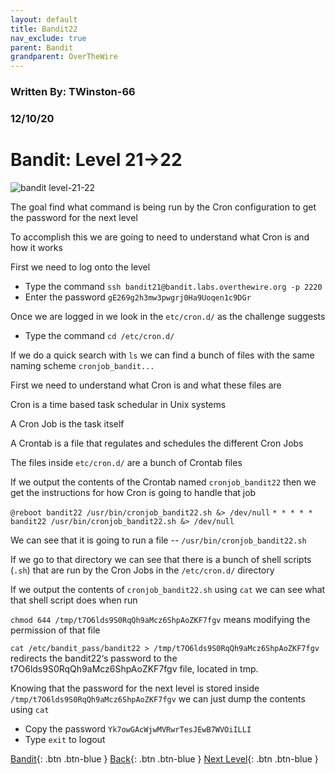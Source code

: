 ```yaml
---
layout: default
title: Bandit22
nav_exclude: true
parent: Bandit
grandparent: OverTheWire
---
```


### Written By: TWinston-66 
### 12/10/20
# Bandit: Level 21&rarr;22

![bandit level-21-22](https://i.imgur.com/vWPSh9e.png)

The goal find what command is being run by the Cron configuration to get the password for the next level 

To accomplish this we are going to need to understand what Cron is and how it works 

First we need to log onto the level 

- Type the command `ssh bandit21@bandit.labs.overthewire.org -p 2220`
- Enter the password `gE269g2h3mw3pwgrj0Ha9Uoqen1c9DGr`

Once we are logged in we look in the `etc/cron.d/` as the challenge suggests 

- Type the command `cd /etc/cron.d/`

If we do a quick search with `ls` we can find a bunch of files with the same naming scheme `cronjob_bandit...`

First we need to understand what Cron is and what these files are

Cron is a time based task schedular in Unix systems 

A Cron Job is the task itself 

A Crontab is a file that regulates and schedules the different Cron Jobs 

The files inside `etc/cron.d/` are a bunch of Crontab files 

If we output the contents of the Crontab named `cronjob_bandit22` then we get the instructions for how Cron is going to handle that job 

`@reboot bandit22 /usr/bin/cronjob_bandit22.sh &> /dev/null`
`* * * * * bandit22 /usr/bin/cronjob_bandit22.sh &> /dev/null`

We can see that it is going to run a file -- `/usr/bin/cronjob_bandit22.sh`

If we go to that directory we can see that there is a bunch of shell scripts (`.sh`) that are run by the Cron Jobs in the `/etc/cron.d/` directory 

If we output the contents of `cronjob_bandit22.sh` using `cat` we can see what that shell script does when run 

`chmod 644 /tmp/t7O6lds9S0RqQh9aMcz6ShpAoZKF7fgv` means modifying the permission of that file 

`cat /etc/bandit_pass/bandit22 > /tmp/t7O6lds9S0RqQh9aMcz6ShpAoZKF7fgv`
redirects the bandit22‘s password to the t7O6lds9S0RqQh9aMcz6ShpAoZKF7fgv file, located in tmp.

Knowing that the password for the next level is stored inside `/tmp/t7O6lds9S0RqQh9aMcz6ShpAoZKF7fgv` we can just dump the contents using `cat`


- Copy the password `Yk7owGAcWjwMVRwrTesJEwB7WVOiILLI` 
- Type `exit` to logout





[Bandit](https://twinston-66.github.io/HackThePlanet/Wargames/OverTheWire/Bandit/){: .btn .btn-blue }
[Back](https://twinston-66.github.io/HackThePlanet/Wargames/OverTheWire/Bandit/Bandit21){: .btn .btn-blue }
[Next Level](https://twinston-66.github.io/HackThePlanet/docs/writeup-not-posted-bandit){: .btn .btn-blue }